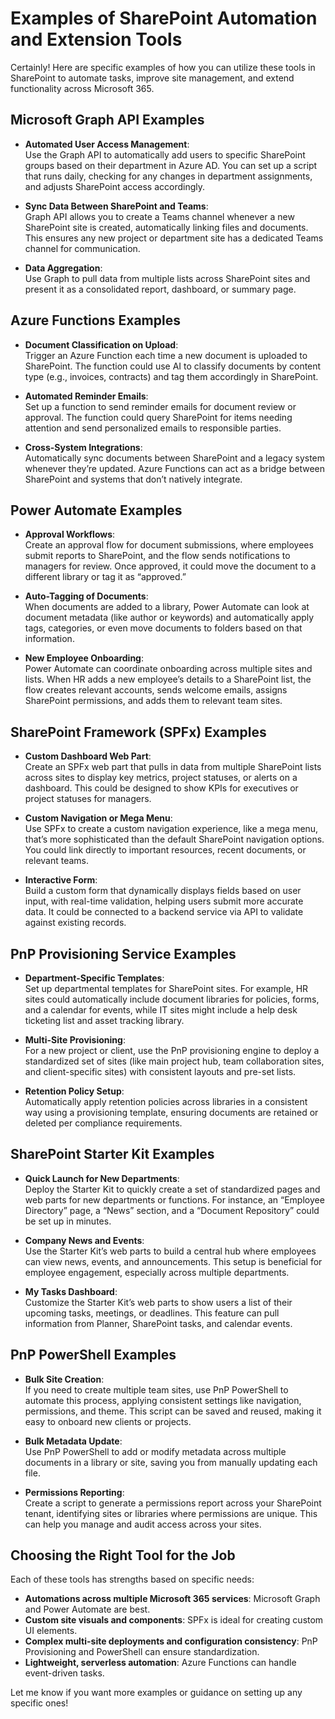 # Examples of SharePoint Automation and Extension Tools

Certainly! Here are specific examples of how you can utilize these tools in SharePoint to automate tasks, improve site management, and extend functionality across Microsoft 365.

## Microsoft Graph API Examples

- **Automated User Access Management**:  
  Use the Graph API to automatically add users to specific SharePoint groups based on their department in Azure AD. You can set up a script that runs daily, checking for any changes in department assignments, and adjusts SharePoint access accordingly.

- **Sync Data Between SharePoint and Teams**:  
  Graph API allows you to create a Teams channel whenever a new SharePoint site is created, automatically linking files and documents. This ensures any new project or department site has a dedicated Teams channel for communication.

- **Data Aggregation**:  
  Use Graph to pull data from multiple lists across SharePoint sites and present it as a consolidated report, dashboard, or summary page.

## Azure Functions Examples

- **Document Classification on Upload**:  
  Trigger an Azure Function each time a new document is uploaded to SharePoint. The function could use AI to classify documents by content type (e.g., invoices, contracts) and tag them accordingly in SharePoint.

- **Automated Reminder Emails**:  
  Set up a function to send reminder emails for document review or approval. The function could query SharePoint for items needing attention and send personalized emails to responsible parties.

- **Cross-System Integrations**:  
  Automatically sync documents between SharePoint and a legacy system whenever they’re updated. Azure Functions can act as a bridge between SharePoint and systems that don’t natively integrate.

## Power Automate Examples

- **Approval Workflows**:  
  Create an approval flow for document submissions, where employees submit reports to SharePoint, and the flow sends notifications to managers for review. Once approved, it could move the document to a different library or tag it as “approved.”

- **Auto-Tagging of Documents**:  
  When documents are added to a library, Power Automate can look at document metadata (like author or keywords) and automatically apply tags, categories, or even move documents to folders based on that information.

- **New Employee Onboarding**:  
  Power Automate can coordinate onboarding across multiple sites and lists. When HR adds a new employee’s details to a SharePoint list, the flow creates relevant accounts, sends welcome emails, assigns SharePoint permissions, and adds them to relevant team sites.

## SharePoint Framework (SPFx) Examples

- **Custom Dashboard Web Part**:  
  Create an SPFx web part that pulls in data from multiple SharePoint lists across sites to display key metrics, project statuses, or alerts on a dashboard. This could be designed to show KPIs for executives or project statuses for managers.

- **Custom Navigation or Mega Menu**:  
  Use SPFx to create a custom navigation experience, like a mega menu, that’s more sophisticated than the default SharePoint navigation options. You could link directly to important resources, recent documents, or relevant teams.

- **Interactive Form**:  
  Build a custom form that dynamically displays fields based on user input, with real-time validation, helping users submit more accurate data. It could be connected to a backend service via API to validate against existing records.

## PnP Provisioning Service Examples

- **Department-Specific Templates**:  
  Set up departmental templates for SharePoint sites. For example, HR sites could automatically include document libraries for policies, forms, and a calendar for events, while IT sites might include a help desk ticketing list and asset tracking library.

- **Multi-Site Provisioning**:  
  For a new project or client, use the PnP provisioning engine to deploy a standardized set of sites (like main project hub, team collaboration sites, and client-specific sites) with consistent layouts and pre-set lists.

- **Retention Policy Setup**:  
  Automatically apply retention policies across libraries in a consistent way using a provisioning template, ensuring documents are retained or deleted per compliance requirements.

## SharePoint Starter Kit Examples

- **Quick Launch for New Departments**:  
  Deploy the Starter Kit to quickly create a set of standardized pages and web parts for new departments or functions. For instance, an “Employee Directory” page, a “News” section, and a “Document Repository” could be set up in minutes.

- **Company News and Events**:  
  Use the Starter Kit’s web parts to build a central hub where employees can view news, events, and announcements. This setup is beneficial for employee engagement, especially across multiple departments.

- **My Tasks Dashboard**:  
  Customize the Starter Kit’s web parts to show users a list of their upcoming tasks, meetings, or deadlines. This feature can pull information from Planner, SharePoint tasks, and calendar events.

## PnP PowerShell Examples

- **Bulk Site Creation**:  
  If you need to create multiple team sites, use PnP PowerShell to automate this process, applying consistent settings like navigation, permissions, and theme. This script can be saved and reused, making it easy to onboard new clients or projects.

- **Bulk Metadata Update**:  
  Use PnP PowerShell to add or modify metadata across multiple documents in a library or site, saving you from manually updating each file.

- **Permissions Reporting**:  
  Create a script to generate a permissions report across your SharePoint tenant, identifying sites or libraries where permissions are unique. This can help you manage and audit access across your sites.

## Choosing the Right Tool for the Job

Each of these tools has strengths based on specific needs:  
- **Automations across multiple Microsoft 365 services**: Microsoft Graph and Power Automate are best.  
- **Custom site visuals and components**: SPFx is ideal for creating custom UI elements.  
- **Complex multi-site deployments and configuration consistency**: PnP Provisioning and PowerShell can ensure standardization.  
- **Lightweight, serverless automation**: Azure Functions can handle event-driven tasks.

Let me know if you want more examples or guidance on setting up any specific ones!
